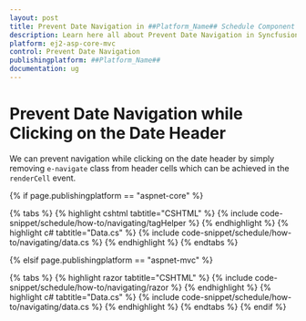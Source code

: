 ```yaml
---
layout: post
title: Prevent Date Navigation in ##Platform_Name## Schedule Component
description: Learn here all about Prevent Date Navigation in Syncfusion ##Platform_Name## Schedule component and more.
platform: ej2-asp-core-mvc
control: Prevent Date Navigation
publishingplatform: ##Platform_Name##
documentation: ug
---
```


# Prevent Date Navigation while Clicking on the Date Header

We can prevent navigation while clicking on the date header by simply removing `e-navigate` class from header cells which can be achieved in the `renderCell` event.

{% if page.publishingplatform == "aspnet-core" %}

{% tabs %}
{% highlight cshtml tabtitle="CSHTML" %}
{% include code-snippet/schedule/how-to/navigating/tagHelper %}
{% endhighlight %}
{% highlight c# tabtitle="Data.cs" %}
{% include code-snippet/schedule/how-to/navigating/data.cs %}
{% endhighlight %}
{% endtabs %}

{% elsif page.publishingplatform == "aspnet-mvc" %}

{% tabs %}
{% highlight razor tabtitle="CSHTML" %}
{% include code-snippet/schedule/how-to/navigating/razor %}
{% endhighlight %}
{% highlight c# tabtitle="Data.cs" %}
{% include code-snippet/schedule/how-to/navigating/data.cs %}
{% endhighlight %}
{% endtabs %}
{% endif %}

